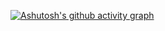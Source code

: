 [![Ashutosh's github activity graph](https://github-readme-activity-graph.cyclic.app/graph?username=hicapa&bg_color=0d1117&color=ffffff&line=ffffff&point=ffffff&area=true&custom_title=my%20contribution%20graph%20^w^&hide_border=true)](https://github.com/ashutosh00710/github-readme-activity-graph)
